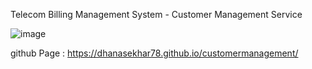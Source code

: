 Telecom Billing Management System - Customer Management Service


![image](https://github.com/user-attachments/assets/e1623db5-2167-4081-8bbd-b6435896c232)


github Page : https://dhanasekhar78.github.io/customermanagement/

